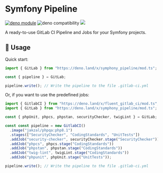 # Symfony Pipeline

[![deno module](https://shield.deno.dev/x/symfony_pipeline)](https://deno.land/x/symfony_pipeline)
![deno compatibility](https://shield.deno.dev/deno/^1.34)
[![](https://img.shields.io/codecov/c/gh/fluent-ci-templates/symfony-pipeline)](https://codecov.io/gh/fluent-ci-templates/symfony-pipeline)

A ready-to-use GitLab CI Pipeline and Jobs for your Symfony projects.

## 🚀 Usage

Quick start:

```ts
import { GitLab } from "https://deno.land/x/symphony_pipeline/mod.ts";

const { pipeline } = GitLab;

pipeline.write(); // Write the pipeline to the file .gitlab-ci.yml
```

Or, if you want to use the predefined jobs:

```ts
import { GitlabCI } from "https://deno.land/x/fluent_gitlab_ci/mod.ts";
import { GitLab } from "https://deno.land/x/symphony_pipeline/mod.ts";

const { phpUnit, phpcs, phpstan, securityChecker, twigLint } = GitLab;

const const pipeline = new GitlabCI()
  .image("jakzal/phpqa:php8.1")
  .stages(["SecurityChecker", "CodingStandards", "UnitTests"])
  .addJob("security-checker", securityChecker.stage("SecurityChecker"))
  .addJob("phpcs", phpcs.stage("CodingStandards"))
  .addJob("phpstan", phpstan.stage("CodingStandards"))
  .addJob("twig-lint", twigLint.stage("CodingStandards"))
  .addJob("phpunit", phpUnit.stage("UnitTests"));

pipeline.write(); // Write the pipeline to the file .gitlab-ci.yml
```
